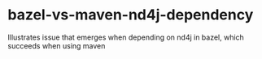 # bazel-vs-maven-nd4j-dependency
Illustrates issue that emerges when depending on nd4j in bazel, which succeeds when using maven
